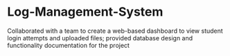 # Log-Management-System
Collaborated with a team to create a web-based dashboard to view student login attempts and uploaded files; provided database design and functionality documentation for the project
